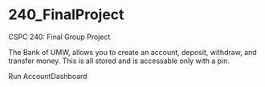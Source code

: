 # 240_FinalProject
CSPC 240: Final Group Project

The Bank of UMW, allows you to create an account, deposit, withdraw, and transfer money. This is all stored and is accessable only with a pin.

Run AccountDashboard
